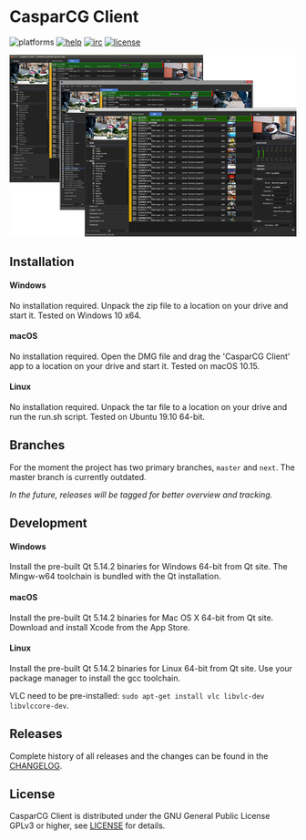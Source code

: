 # CasparCG Client

![platforms](https://img.shields.io/badge/platforms-windows%20%7C%20linux%20%7C%20osx-brightgreen.svg?style=flat-square)
[![help](https://img.shields.io/badge/help-community%20forum-green.svg?style=flat-square)](https://casparcg.com/forum)
[![irc](https://img.shields.io/badge/irc-%23casparcg-green.svg?style=flat-square)](https://kiwiirc.com/client/sinisalo.freenode.net/?nick=Guest|?#CasparCG)
[![license](https://img.shields.io/badge/license-GPLv3-blue.svg?style=flat-square)](LICENSE)

<p align="center"><img src="/src/Widgets/Images/Clients.png"></p>


## Installation

#### Windows
No installation required. Unpack the zip file to a location on your drive and start it. Tested on Windows 10 x64.

#### macOS
No installation required. Open the DMG file and drag the 'CasparCG Client' app to a location on your drive and start it. Tested on macOS 10.15.

#### Linux
No installation required. Unpack the tar file to a location on your drive and run the run.sh script. Tested on Ubuntu 19.10 64-bit.


## Branches
For the moment the project has two primary branches, `master` and `next`. The master branch is currently outdated.

*In the future, releases will be tagged for better overview and tracking.*


## Development

#### Windows
Install the pre-built Qt 5.14.2 binaries for Windows 64-bit from Qt site. The Mingw-w64 toolchain is bundled with the Qt installation.

#### macOS
Install the pre-built Qt 5.14.2 binaries for Mac OS X 64-bit from Qt site. Download and install Xcode from the App Store.

#### Linux
Install the pre-built Qt 5.14.2 binaries for Linux 64-bit from Qt site. Use your package manager to install the gcc toolchain.

VLC need to be pre-installed: `sudo apt-get install vlc libvlc-dev libvlccore-dev`.


## Releases
Complete history of all releases and the changes can be found in the [CHANGELOG](CHANGELOG).


## License
CasparCG Client is distributed under the GNU General Public License GPLv3 or higher, see [LICENSE](LICENSE) for details.
